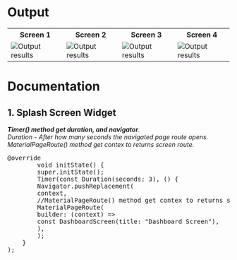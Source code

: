 <table>
<h1>Output</h1>
    <tr>
        <th>Screen 1</th>
        <th>Screen 2</th>
        <th>Screen 3</th>
        <th>Screen 4</th>
    </tr>
    <tr>
        <td><img src= "https://github.com/TariqMehmood1004/FlutterApp/blob/main/Output/1.jpg" alt="Output results"></td>
        <td><img src= "https://github.com/TariqMehmood1004/FlutterApp/blob/main/Output/2.jpg" alt="Output results"></td>
        <td><img src= "https://github.com/TariqMehmood1004/FlutterApp/blob/main/Output/3.jpg" alt="Output results"></td>
        <td><img src= "https://github.com/TariqMehmood1004/FlutterApp/blob/main/Output/4.jpg" alt="Output results"></td>
    </tr>
</table>
</hr>
<h1>Documentation</h1>
<h2>1. Splash Screen Widget</h2>
<em>
        <b>Timer() method get duration, and navigator</b>.<br>
        Duration - After how many seconds the navigated page route opens.<br>
        MaterialPageRoute() method get contex to returns screen route.<br>
</em>
<pre>
@override
        void initState() {
        super.initState();
        Timer(const Duration(seconds: 3), () {
        Navigator.pushReplacement(
        context,
        //MaterialPageRoute() method get contex to returns screen route.
        MaterialPageRoute(
        builder: (context) =>
        const DashboardScreen(title: "Dashboard Screen"),
        ),
        );
    }
);
</pre>